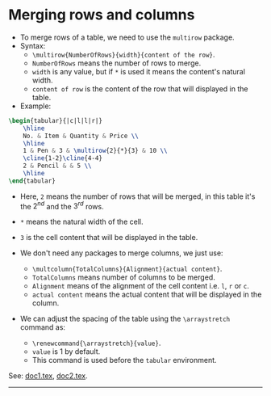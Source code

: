 # Merging rows and columns

* To merge rows of a table, we need to use the `multirow` package.
* Syntax:
	* `\multirow{NumberOfRows}{width}{content of the row}`.
	* `NumberOfRows` means the number of rows to merge.
	* `width` is any value, but if `*` is used it means the content's natural width.
	* `content of row` is the content of the row that will displayed in the table.
* Example:

```tex
\begin{tabular}{|c|l|l|r|}
	\hline
	No. & Item & Quantity & Price \\
	\hline
	1 & Pen & 3 & \multirow{2}{*}{3} & 10 \\
	\cline{1-2}\cline{4-4}
	2 & Pencil & & 5 \\
	\hline
\end{tabular}
```

* Here, `2` means the number of rows that will be merged, in this table it's the $2^{nd}$ and the $3^{rd}$ rows.
* `*` means the natural width of the cell.
* `3` is the cell content that will be displayed in the table.
* We don't need any packages to merge columns, we just use:
	* `\multcolumn{TotalColumns}{Alignment}{actual content}`.
	* `TotalColumns` means number of columns to be merged.
	* `Alignment` means of the alignment of the cell content i.e. `l`, `r` or `c`.
	* `actual content` means the actual content that will be displayed in the column.

* We can adjust the spacing of the table using the `\arraystretch` command as:
	* `\renewcommand{\arraystretch}{value}`.
	* `value` is $1$ by default.
	* This command is used before the `tabular` environment.

See: [doc1.tex](https://github.com/0x50-0x42/latex/blob/LaTeX/Topic4/session3/doc1.tex), [doc2.tex](https://github.com/0x50-0x42/latex/blob/LaTeX/Topic4/session3/doc2.tex).

---
